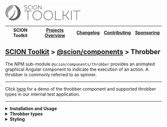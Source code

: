 <a href="/README.md"><img src="/resources/branding/scion-toolkit-banner.svg" height="50" alt="SCION Toolkit"></a>

| SCION Toolkit | [Projects Overview][menu-projects-overview] | [Changelog][menu-changelog] | [Contributing][menu-contributing] | [Sponsoring][menu-sponsoring] |  
| --- | --- | --- | --- | --- |

## [SCION Toolkit][menu-home] > [@scion/components][link-scion-components] > Throbber

The NPM sub-module `@scion/components/throbber` provides an animated graphical Angular component to indicate the execution of an action. A throbber is commonly referred to as spinner.

***
Click [here](https://components.scion.vercel.app/#/sci-throbber) for a demo of the throbber component and supported throbber types in our internal test application.
***

<!--- INSTALLATION AND USAGE --->
<details>
  <summary><strong>Installation and Usage</strong></summary>

1. Install `@scion/components` using the NPM command-line tool: 
   ```
   npm install @scion/components @scion/toolkit @angular/cdk
   ```

1. Import SCION Design Tokens in `styles.scss` to style the throbber:
   ```scss
   @use '@scion/components';
   ```
   See [SCION Design Tokens][link-scion-design-tokens] for more information.

1. Import `SciViewportComponent` in your component.

   ```typescript
   import {SciThrobberComponent} from '@scion/components/throbber';

   @Component({
     // other metadata skipped
     imports: [SciThrobberComponent]
   })
   export class YourComponent {
   }
   ```

   Alternatively, import `SciThrobberModule` in the `NgModule` that declares your component.

   ```typescript
   import {SciThrobberModule} from '@scion/components/throbber';

   @NgModule({
     imports: [SciThrobberModule]
   })
   export class AppModule {
   }
   ```

1. Add `sci-throbber` component as following:

   ```html
   <sci-throbber></sci-throbber>
   ````
</details>

<details>
  <summary><strong>Throbber types</strong></summary>
  
You can choose between different throbber presentations by setting the `type` property to one of the below values.

- **ellipsis**\
  Represents a throbber as an ellipsis consisting of three horizontally arranged points that appear one after the other.
- **ripple**\
  Represents a throbber with a rippled, centric wave effect, similar to throwing a stone into water.
- **roller**\
  Represents a circular throbber with points rotating around the center of a circle. Points have a delayed acceleration, which leads to an accordion effect.
- **spinner** (default)\
  Represents a classic spinner throbber with strokes arranged radially. The strokes light up one after the other in clockwise direction and then then fade out again.
  
Example:
```html
<sci-throbber type="ellipsis"></sci-throbber>
````

</details>

<!--- STYLING --->
<details>
  <summary><strong>Styling</strong></summary>

To customize the default look of SCION components or support different themes, configure the `@scion/components` SCSS module in `styles.scss`. See [SCION Design Tokens][link-scion-design-tokens] for more information. To style a specific `sci-throbber` component, the following CSS variables can be set directly on the component.

- `--sci-throbber-color`\
  Sets the color of the throbber.

- `--sci-throbber-size`\
  Defines the size of the throbber. Most throbbers are quadratic having the same width and height. For non-quadratic throbbers, the size usually specifies the height.

- `--sci-throbber-duration`\
  Sets the duration of a single animation cycle.


Example of how to set CSS variables:
```css 
sci-throbber {
  --sci-throbber-color: blue;
  --sci-throbber-size: 50px;
  --sci-throbber-duration: 1s;
}
```

</details>

[menu-home]: /README.md
[menu-projects-overview]: /docs/site/projects-overview.md
[menu-changelog]: /docs/site/changelog.md
[menu-contributing]: /CONTRIBUTING.md
[menu-sponsoring]: /docs/site/sponsoring.md

[link-scion-components]: /docs/site/scion-components.md
[link-scion-design-tokens]: /docs/site/scion-design-tokens.md
